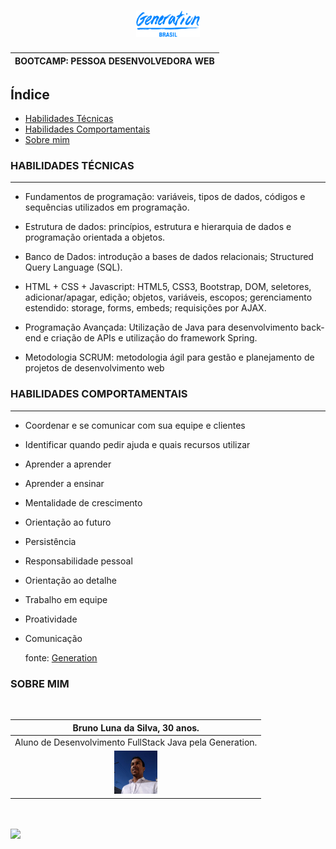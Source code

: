 <h1 align= "center">
<img src="https://github.com/Bruno-Luna/conteudo-generation/blob/master/img/generation.png" style="zoom:18%;" />


</h1>

| BOOTCAMP: PESSOA DESENVOLVEDORA WEB |
| :---------------------------------: |


## Índice
- [Habilidades Técnicas](#-Habilidades-Técnicas)
- [Habilidades Comportamentais](#-Habilidades-Comportamentais)
- [Sobre mim](#-sobre-mim)

### HABILIDADES TÉCNICAS 

<hr>

- Fundamentos de programação: variáveis, tipos de dados, códigos e sequências utilizados em programação.

- Estrutura de dados: princípios, estrutura e hierarquia de dados e programação orientada a objetos.

- Banco de Dados: introdução a bases de dados relacionais; Structured Query Language (SQL).

- HTML + CSS + Javascript: HTML5, CSS3, Bootstrap, DOM, seletores, adicionar/apagar, edição; objetos, variáveis, escopos; gerenciamento estendido: storage, forms, embeds; requisições por AJAX.

- Programação Avançada: Utilização de Java para desenvolvimento back-end e criação de APIs e utilização do framework Spring.

- Metodologia SCRUM: metodologia ágil para gestão e planejamento de projetos de desenvolvimento web


### HABILIDADES COMPORTAMENTAIS

<hr>

- Coordenar e se comunicar com sua equipe e clientes

- Identificar quando pedir ajuda e quais recursos utilizar

- Aprender a aprender

- Aprender a ensinar

- Mentalidade de crescimento

- Orientação ao futuro

- Persistência

- Responsabilidade pessoal

- Orientação ao detalhe

- Trabalho em equipe

- Proatividade

- Comunicação

  

  fonte: [Generation](https://brazil.generation.org/sao-paulo/pessoa-desenvolvedora-web/)


### SOBRE MIM
<br>

|                Bruno Luna da Silva, 30 anos.                 |
| :----------------------------------------------------------: |
|   Aluno de Desenvolvimento FullStack Java pela Generation.   |
| <img src="https://github.com/Bruno-Luna/conteudo-generation/blob/master/img/br-luna.jpg" style="zoom:15%;" /> |






<br>
 <a href="https://www.linkedin.com/in/bruno-luna-11590720a/" alt="Linkedin">
<br>
<img src="https://img.shields.io/badge/-Linkedin-1C1C1C?style=for-the-badge&logo=Linkedin&logoColor=00FFFF&link=https://www.linkedin.com/in/bruno-luna-11590720a/"/>
  </a>



 